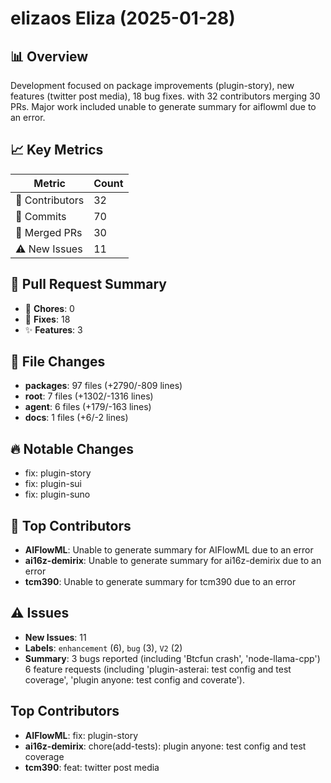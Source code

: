 # elizaos Eliza (2025-01-28)
    
## 📊 Overview
Development focused on package improvements (plugin-story), new features (twitter post media), 18 bug fixes. with 32 contributors merging 30 PRs. Major work included unable to generate summary for aiflowml due to an error.

## 📈 Key Metrics
| Metric | Count |
|---------|--------|
| 👥 Contributors | 32 |
| 📝 Commits | 70 |
| 🔄 Merged PRs | 30 |
| ⚠️ New Issues | 11 |

## 🔄 Pull Request Summary
- 🧹 **Chores**: 0
- 🐛 **Fixes**: 18
- ✨ **Features**: 3

## 📁 File Changes
- **packages**: 97 files (+2790/-809 lines)
- **root**: 7 files (+1302/-1316 lines)
- **agent**: 6 files (+179/-163 lines)
- **docs**: 1 files (+6/-2 lines)

## 🔥 Notable Changes
- fix: plugin-story
- fix: plugin-sui
- fix: plugin-suno

## 👥 Top Contributors
- **AIFlowML**: Unable to generate summary for AIFlowML due to an error
- **ai16z-demirix**: Unable to generate summary for ai16z-demirix due to an error
- **tcm390**: Unable to generate summary for tcm390 due to an error

## ⚠️ Issues
- **New Issues**: 11
- **Labels**: `enhancement` (6), `bug` (3), `V2` (2)
- **Summary**: 3 bugs reported (including 'Btcfun crash', 'node-llama-cpp') 6 feature requests (including 'plugin-asterai: test config and test coverage', 'plugin anyone: test config and coverate').

## Top Contributors
- **AIFlowML**: fix: plugin-story
- **ai16z-demirix**: chore(add-tests): plugin anyone: test config and test coverage
- **tcm390**: feat: twitter post media